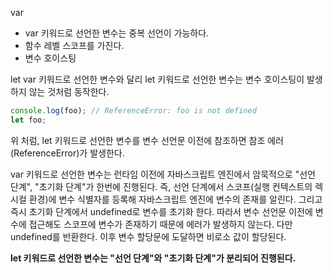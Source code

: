 
var
- var 키워드로 선언한 변수는 중복 선언이 가능하다.
-  함수 레벨 스코프를 가진다.
- 변수 호이스팅


let
var 키워드로 선언한 변수와 달리 let 키워드로 선언한 변수는 변수 호이스팅이 발생하지 않는 것처럼 동작한다.

```js
console.log(foo); // ReferenceError: foo is not defined
let foo;

```
위 처럼, let 키워드로 선언한 변수를 변수 선언문 이전에 참조하면 참조 에러(ReferenceError)가 발생한다.

var 키워드로 선언한 변수는 런타임 이전에 자바스크립트 엔진에서 암묵적으로 "선언 단계", "초기화 단계"가 한번에 진행된다.
즉, 선언 단계에서 스코프(실행 컨텍스트의 렉시컬 환경)에 변수 식별자를 등록해 자바스크립트 엔진에 변수의 존재를 알린다. 그리고 즉시 초기화 단계에서 undefined로 변수를 초기화 한다. 따라서 변수 선언문 이전에 변수에 접근해도 스코프에 변수가 존재하기 때문에 에러가 발생하지 않는다. 다만 undefined를 반환한다. 이후 변수 할당문에 도달하면 비로소 값이 할당된다.


**let 키워드로 선언한 변수는 "선언 단계"와 "초기화 단계"가 분리되어 진행된다.**

